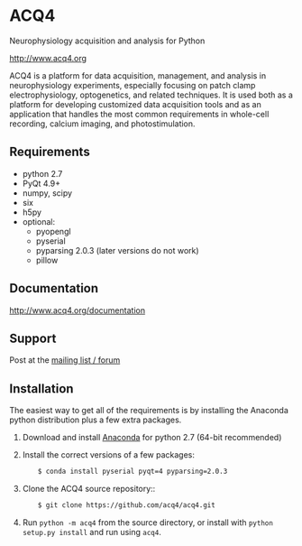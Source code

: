 ACQ4
====

Neurophysiology acquisition and analysis for Python

<http://www.acq4.org>

ACQ4 is a platform for data acquisition, management, and analysis in neurophysiology
experiments, especially focusing on patch clamp electrophysiology, optogenetics, 
and related techniques. It is used both as a platform for developing customized
data acquisition tools and as an application that handles the most common
requirements in whole-cell recording, calcium imaging, and photostimulation.


Requirements
------------

  * python 2.7
  * PyQt 4.9+
  * numpy, scipy
  * six
  * h5py
  * optional:
      * pyopengl
      * pyserial
      * pyparsing 2.0.3  (later versions do not work)
      * pillow


Documentation
-------------

http://www.acq4.org/documentation


Support
-------

Post at the [mailing list / forum](https://groups.google.com/forum/?fromgroups#!forum/acq4)


Installation
------------


The easiest way to get all of the requirements is by installing the Anaconda
python distribution plus a few extra packages. 

1. Download and install [Anaconda](https://www.anaconda.com/download/) for python 2.7 (64-bit recommended)

2. Install the correct versions of a few packages:

```bash
       $ conda install pyserial pyqt=4 pyparsing=2.0.3
```

3. Clone the ACQ4 source repository::

```bash
       $ git clone https://github.com/acq4/acq4.git
```

4. Run `python -m acq4` from the source directory, or install with `python setup.py install` and run using `acq4`.


